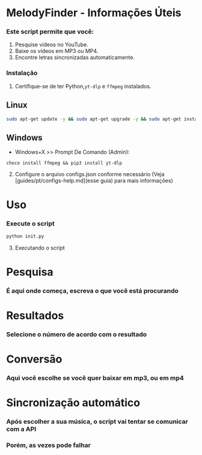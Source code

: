# MelodyFinder - Informações Úteis

### Este script permite que você:
1. Pesquise vídeos no YouTube.
2. Baixe os vídeos em MP3 ou MP4.
3. Encontre letras sincronizadas automaticamente.

### Instalação
1. Certifique-se de ter Python,`yt-dlp` e `ffmpeg` instalados.

## Linux
```bash
sudo apt-get update -y && sudo apt-get upgrade -y && sudo apt-get install ffmpeg -y && pip3 install yt-dlp
```

## Windows
- Windows+X >> Prompt De Comando (Admin):
```batch
choco install ffmpeg && pip3 install yt-dlp
```

2. Configure o arquivo configs.json conforme necessário (Veja [guides/pt/configs-help.md](esse guia) para mais informações)
# Uso
### Execute o script
```bash
python init.py
```

3. Executando o script
# Pesquisa
### É aqui onde começa, escreva o que você está procurando

# Resultados
### Selecione o número de acordo com o resultado

# Conversão
### Aqui você escolhe se você quer baixar em mp3, ou em mp4

# Sincronização automático
### Após escolher a sua música, o script vai tentar se comunicar com a API
### Porém, as vezes pode falhar